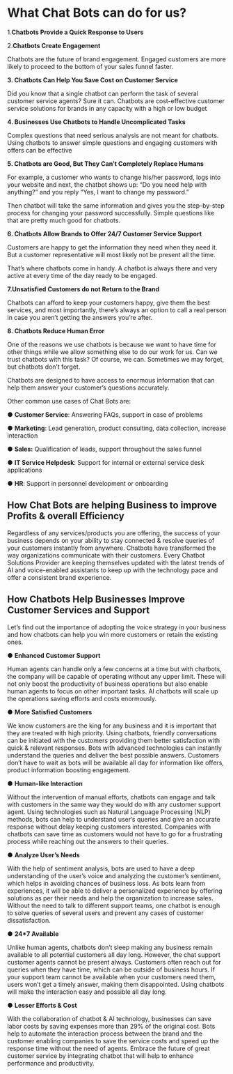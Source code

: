 # What Chat Bots can do for us?

1.**Chatbots Provide a Quick Response to Users**

2.**Chatbots Create Engagement**

Chatbots are the future of brand engagement. Engaged customers are more likely to proceed to the bottom of your sales funnel faster.

**3.  Chatbots Can Help You Save Cost on Customer Service**

Did you know that a single chatbot can perform the task of several customer service agents? Sure it can. Chatbots are cost-effective customer service solutions for brands in any capacity with a high or low budget

**4. Businesses Use Chatbots to Handle Uncomplicated Tasks**

Complex questions that need serious analysis are not meant for chatbots. Using chatbots to answer simple questions and engaging customers with offers can be effective

**5. Chatbots are Good, But They Can’t Completely Replace Humans**

For example, a customer who wants to change his/her password, logs into your website and next, the chatbot shows up: “Do you need help with anything?” and you reply “Yes, I want to change my password.”

Then chatbot will take the same information and gives you the step-by-step process for changing your password successfully. Simple questions like that are pretty much good for chatbots.

**6. Chatbots Allow Brands to Offer 24/7 Customer Service Support**

Customers are happy to get the information they need when they need it. But a customer representative will most likely not be present all the time.

That’s where chatbots come in handy. A chatbot is always there and very active at every time of the day ready to be engaged.

**7.Unsatisfied Customers do not Return to the Brand**

Chatbots can afford to keep your customers happy, give them the best services, and most importantly, there’s always an option to call a real person in case you aren’t getting the answers you’re after.

**8. Chatbots Reduce Human Error**

One of the reasons we use chatbots is because we want to have time for other things while we allow something else to do our work for us. Can we trust chatbots with this task? Of course, we can. Sometimes we may forget, but chatbots don’t forget.

Chatbots are designed to have access to enormous information that can help them answer your customer’s questions accurately.

Other common use cases of Chat Bots are:

 ● **Customer Service**: Answering FAQs, support in case of problems

 ● **Marketing**: Lead generation, product consulting, data collection, increase interaction

 ● **Sales:** Qualification of leads, support throughout the sales funnel

 ● **IT Service Helpdesk**: Support for internal or external service desk applications

 ● **HR**: Support in personnel development or onboarding

## How Chat Bots are helping Business to improve Profits & overall Efficiency

Regardless of any services/products you are offering, the success of your business depends on your ability to stay connected & resolve queries of your customers instantly from anywhere. Chatbots have transformed the way organizations communicate with their customers. Every Chatbot Solutions Provider are keeping themselves updated with the latest trends of AI and voice-enabled assistants to keep up with the technology pace and offer a consistent brand experience.

## How Chatbots Help Businesses Improve Customer Services and Support

Let’s find out the importance of adopting the voice strategy in your business and how chatbots can help you win more customers or retain the existing ones.

● **Enhanced Customer Support**

Human agents can handle only a few concerns at a time but with chatbots, the company will be capable of operating without any upper limit. These will not only boost the productivity of business operations but also enable human agents to focus on other important tasks. AI chatbots will scale up the operations saving efforts and costs enormously.

● **More Satisfied Customers**

We know customers are the king for any business and it is important that they are treated with high priority. Using chatbots, friendly conversations can be initiated with the customers providing them better satisfaction with quick & relevant responses. Bots with advanced technologies can instantly understand the queries and deliver the best possible answers. Customers don’t have to wait as bots will be available all day for information like offers, product information boosting engagement.

● **Human-like Interaction**

Without the intervention of manual efforts, chatbots can engage and talk with customers in the same way they would do with any customer support agent. Using technologies such as Natural Language Processing (NLP) methods, bots can help to understand user’s queries and give an accurate response without delay keeping customers interested. Companies with chatbots can save time as customers would not have to go for a frustrating process while reaching out the answers to their queries.

● **Analyze User’s Needs**

With the help of sentiment analysis, bots are used to have a deep understanding of the user’s voice and analyzing the customer’s sentiment, which helps in avoiding chances of business loss. As bots learn from experiences, it will be able to deliver a personalized experience by offering solutions as per their needs and help the organization to increase sales. Without the need to talk to different support teams, one chatbot is enough to solve queries of several users and prevent any cases of customer dissatisfaction.

● **24*7 Available**

Unlike human agents, chatbots don’t sleep making any business remain available to all potential customers all day long. However, the chat support customer agents cannot be present always. Customers often reach out for queries when they have time, which can be outside of business hours. If your support team cannot be available when your customers need them, users won’t get a timely answer, making them disappointed. Using chatbots will make the interaction easy and possible all day long.

● **Lesser Efforts & Cost**

With the collaboration of chatbot & AI technology, businesses can save labor costs by saving expenses more than 29% of the original cost. Bots help to automate the interaction process between the brand and the customer enabling companies to save the service costs and speed up the response time without the need of agents. Embrace the future of great customer service by integrating chatbot that will help to enhance performance and productivity.